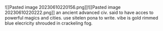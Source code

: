 
![[Pasted image 20230610220156.png]]![[Pasted image 20230610220222.png]]
an ancient advanced civ. said to have acces to powerful magics and cities. use sitelen pona to write. vibe is gold rimmed blue elecricity shrouded in crackeling fog.